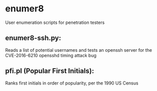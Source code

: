 # enumer8
User enumeration scripts for penetration testers

## enumer8-ssh.py:

Reads a list of potential usernames and tests an openssh server for the CVE-2016-6210 opensshd timing attack bug

## pfi.pl (Popular First Initials):

Ranks first initials in order of popularity, per the 1990 US Census
